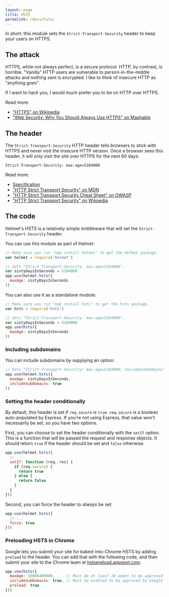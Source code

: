 ```yaml
---
layout: page
title: HSTS
permalink: /docs/hsts/
---
```

In short: this module sets the `Strict-Transport-Security` header to keep your users on HTTPS.

The attack
----------

HTTPS, while not always perfect, is a secure protocol. HTTP, by contrast, is horrible. "Vanilla" HTTP users are vulnerable to person-in-the-middle attacks and nothing sent is encrypted. I like to think of insecure HTTP as "anything goes".

If I want to hack you, I would much prefer you to be on HTTP over HTTPS.

Read more:

- ["HTTPS" on Wikipedia](https://en.wikipedia.org/wiki/HTTPS)
- ["Web Security: Why You Should Always Use HTTPS" on Mashable](http://mashable.com/2011/05/31/https-web-security/)

The header
----------

The `Strict-Transport-Security` HTTP header tells browsers to stick with HTTPS and never visit the insecure HTTP version. Once a browser sees this header, it will only visit the site over HTTPS for the next 60 days:

```
Strict-Transport-Security: max-age=5184000
```

Read more:

- [Specification](https://tools.ietf.org/html/rfc6797)
- ["HTTP Strict Transport Security" on MDN](https://developer.mozilla.org/en-US/docs/Web/Security/HTTP_strict_transport_security)
- ["HTTP Strict Transport Security Cheat Sheet" on OWASP](https://www.owasp.org/index.php/HTTP_Strict_Transport_Security_Cheat_Sheet)
- ["HTTP Strict Transport Security" on Wikpedia](https://en.wikipedia.org/wiki/HTTP_Strict_Transport_Security)

The code
--------

Helmet's HSTS is a relatively simple middleware that will set the `Strict-Transport-Security` header.

You can use this module as part of Helmet:

```javascript
// Make sure you run "npm install helmet" to get the Helmet package.
var helmet = require('helmet')

// Sets "Strict-Transport-Security: max-age=5184000".
var sixtyDaysInSeconds = 5184000
app.use(helmet.hsts({
  maxAge: sixtyDaysInSeconds
))
```

You can also use it as a standalone module:

```javascript
// Make sure you run "npm install hsts" to get the hsts package.
var hsts = require('hsts')

// Sets "Strict-Transport-Security: max-age=5184000".
var sixtyDaysInSeconds = 5184000
app.use(hsts({
  maxAge: sixtyDaysInSeconds
))
```

### Including subdomains

You can include subdomains by supplying an option:

```javascript
// Sets "Strict-Transport-Security: max-age=5184000; includeSubDomains".
app.use(helmet.hsts({
  maxAge: sixtyDaysInSeconds,
  includeSubDomains: true
))
```

### Setting the header conditionally

By default, this header is set if `req.secure` is `true`. `req.secure` is a boolean auto-populated by Express. If you're not using Express, that value won't necessarily be set, so you have two options.

First, you can choose to set the header conditionally with the `setIf` option. This is a function that will be passed the request and response objects. It should return `true` if the header should be set and `false` otherwise.

```javascript
app.use(helmet.hsts({
  // ...
  setIf: function (req, res) {
    if (req.secure) {
      return true
    } else {
      return false
    }
  }
}))
```

Second, you can force the header to *always* be set:

```javascript
app.use(helmet.hsts({
  // ...
  force: true
}))
```

### Preloading HSTS in Chrome

Google lets you submit your site for baked-into-Chrome HSTS by adding `preload` to the header. You can add that with the following code, and then submit your site to the Chrome team at [hstspreload.appspot.com](https://hstspreload.appspot.com/).

```javascript
app.use(hsts({
  maxAge: 10886400000,     // Must be at least 18 weeks to be approved by Google
  includeSubDomains: true, // Must be enabled to be approved by Google
  preload: true
}))
```
